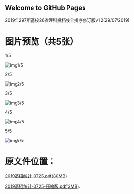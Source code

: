 ## Welcome to GitHub Pages

2019年297所高校26省理科投档线全排序修订版v1.2(29/07/2019)

# 图片预览（共5张）

1/5

![img1/5](http://jastoninfer.github.io/jastoninfer.github.io/0729/2019高招统计0729-1.jpg)

2/5

![img2/5](http://jastoninfer.github.io/jastoninfer.github.io/0729/2019高招统计0729-2.jpg)

3/5

![img3/5](http://jastoninfer.github.io/jastoninfer.github.io/0729/2019高招统计0729-3.jpg)

4/5

![img4/5](http://jastoninfer.github.io/jastoninfer.github.io/0729/2019高招统计0729-4.jpg)

5/5

![img5/5](http://jastoninfer.github.io/jastoninfer.github.io/0729/2019高招统计0729-5.jpg)

# 原文件位置：

[2019高招统计-0725.pdf(30MB)](http://jastoninfer.github.io/jastoninfer.github.io/0729/2019高招统计0729.pdf).

[2019高招统计-0725-压缩版.pdf(3MB)](http://jastoninfer.github.io/jastoninfer.github.io/0729/2019高招统计0729_压缩版.pdf).

